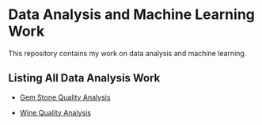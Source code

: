 # Data Analysis and Machine Learning Work

This repository contains my work on data analysis and machine learning.


## Listing All Data Analysis Work

- [Gem Stone Quality Analysis](https://github.com/shadmanshaikh/gemstone_quality_analysis)

- [Wine Quality Analysis](https://github.com/shadmanshaikh/playground_series_season3)

